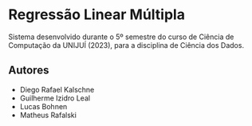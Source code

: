 # Regressão Linear Múltipla
Sistema desenvolvido durante o 5º semestre do curso de Ciência de Computação da UNIJUÍ (2023), para a disciplina de Ciência dos Dados.

## Autores
- Diego Rafael Kalschne
- Guilherme Izidro Leal
- Lucas Bohnen
- Matheus Rafalski
